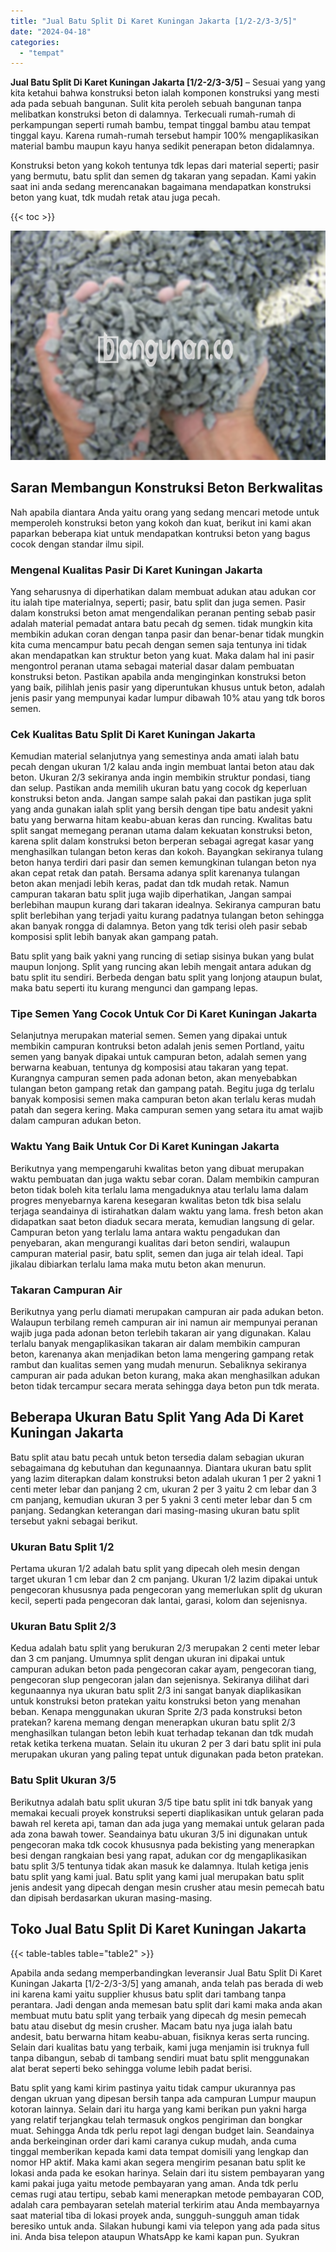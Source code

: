 ```yaml
---
title: "Jual Batu Split Di Karet Kuningan Jakarta [1/2-2/3-3/5]"
date: "2024-04-18"
categories: 
  - "tempat"
---
```


**Jual Batu Split Di Karet Kuningan Jakarta \[1/2-2/3-3/5\]** – Sesuai yang yang kita ketahui bahwa konstruksi beton ialah komponen konstruksi yang mesti ada pada sebuah bangunan. Sulit kita peroleh sebuah bangunan tanpa melibatkan konstruksi beton di dalamnya. Terkecuali rumah-rumah di perkampungan seperti rumah bambu, tempat tinggal bambu atau tempat tinggal kayu. Karena rumah-rumah tersebut hampir 100% mengaplikasikan material bambu maupun kayu hanya sedikit penerapan beton didalamnya.

Konstruksi beton yang kokoh tentunya tdk lepas dari material seperti; pasir yang bermutu, batu split dan semen dg takaran yang sepadan. Kami yakin saat ini anda sedang merencanakan bagaimana mendapatkan konstruksi beton yang kuat, tdk mudah retak atau juga pecah.

{{< toc >}}

![Jual Batu Split Di Karet Kuningan Jakarta [1/2-2/3-3/5]](/images/jual-batu-split-41.png)

## Saran Membangun Konstruksi Beton Berkwalitas

Nah apabila diantara Anda yaitu orang yang sedang mencari metode untuk memperoleh konstruksi beton yang kokoh dan kuat, berikut ini kami akan paparkan beberapa kiat untuk mendapatkan kontruksi beton yang bagus cocok dengan standar ilmu sipil.

### Mengenal Kualitas Pasir Di Karet Kuningan Jakarta

Yang seharusnya di diperhatikan dalam membuat adukan atau adukan cor itu ialah tipe materialnya, seperti; pasir, batu split dan juga semen. Pasir dalam konstruksi beton amat mengendalikan peranan penting sebab pasir adalah material pemadat antara batu pecah dg semen. tidak mungkin kita membikin adukan coran dengan tanpa pasir dan benar-benar tidak mungkin kita cuma mencampur batu pecah dengan semen saja tentunya ini tidak akan mendapatkan kan struktur beton yang kuat. Maka dalam hal ini pasir mengontrol peranan utama sebagai material dasar dalam pembuatan konstruksi beton. Pastikan apabila anda menginginkan konstruksi beton yang baik, pilihlah jenis pasir yang diperuntukan khusus untuk beton, adalah jenis pasir yang mempunyai kadar lumpur dibawah 10% atau yang tdk boros semen.

### Cek Kualitas Batu Split Di Karet Kuningan Jakarta

Kemudian material selanjutnya yang semestinya anda amati ialah batu pecah dengan ukuran 1/2 kalau anda ingin membuat lantai beton atau dak beton. Ukuran 2/3 sekiranya anda ingin membikin struktur pondasi, tiang dan selup. Pastikan anda memilih ukuran batu yang cocok dg keperluan konstruksi beton anda. Jangan sampe salah pakai dan pastikan juga split yang anda gunakan ialah split yang bersih dengan tipe batu andesit yakni batu yang berwarna hitam keabu-abuan keras dan runcing. Kwalitas batu split sangat memegang peranan utama dalam kekuatan konstruksi beton, karena split dalam konstruksi beton berperan sebagai agregat kasar yang menghasilkan tulangan beton keras dan kokoh. Bayangkan sekiranya tulang beton hanya terdiri dari pasir dan semen kemungkinan tulangan beton nya akan cepat retak dan patah. Bersama adanya split karenanya tulangan beton akan menjadi lebih keras, padat dan tdk mudah retak. Namun campuran takaran batu split juga wajib diperhatikan, Jangan sampai berlebihan maupun kurang dari takaran idealnya. Sekiranya campuran batu split berlebihan yang terjadi yaitu kurang padatnya tulangan beton sehingga akan banyak rongga di dalamnya. Beton yang tdk terisi oleh pasir sebab komposisi split lebih banyak akan gampang patah.

Batu split yang baik yakni yang runcing di setiap sisinya bukan yang bulat maupun lonjong. Split yang runcing akan lebih mengait antara adukan dg batu split itu sendiri. Berbeda dengan batu split yang lonjong ataupun bulat, maka batu seperti itu kurang mengunci dan gampang lepas.

### Tipe Semen Yang Cocok Untuk Cor Di Karet Kuningan Jakarta

Selanjutnya merupakan material semen. Semen yang dipakai untuk membikin campuran kontruksi beton adalah jenis semen Portland, yaitu semen yang banyak dipakai untuk campuran beton, adalah semen yang berwarna keabuan, tentunya dg komposisi atau takaran yang tepat. Kurangnya campuran semen pada adonan beton, akan menyebabkan tulangan beton gampang retak dan gampang patah. Begitu juga dg terlalu banyak komposisi semen maka campuran beton akan terlalu keras mudah patah dan segera kering. Maka campuran semen yang setara itu amat wajib dalam campuran adukan beton.

### Waktu Yang Baik Untuk Cor Di Karet Kuningan Jakarta

Berikutnya yang mempengaruhi kwalitas beton yang dibuat merupakan waktu pembuatan dan juga waktu sebar coran. Dalam membikin campuran beton tidak boleh kita terlalu lama mengaduknya atau terlalu lama dalam progres menyebarnya karena kesegaran kwalitas beton tdk bisa selalu terjaga seandainya di istirahatkan dalam waktu yang lama. fresh beton akan didapatkan saat beton diaduk secara merata, kemudian langsung di gelar. Campuran beton yang terlalu lama antara waktu pengadukan dan penyebaran, akan mengurangi kualitas dari beton sendiri, walaupun campuran material pasir, batu split, semen dan juga air telah ideal. Tapi jikalau dibiarkan terlalu lama maka mutu beton akan menurun.

### Takaran Campuran Air

Berikutnya yang perlu diamati merupakan campuran air pada adukan beton. Walaupun terbilang remeh campuran air ini namun air mempunyai peranan wajib juga pada adonan beton terlebih takaran air yang digunakan. Kalau terlalu banyak mengaplikasikan takaran air dalam membikin campuran beton, karenanya akan menjadikan beton lama mengering gampang retak rambut dan kualitas semen yang mudah menurun. Sebaliknya sekiranya campuran air pada adukan beton kurang, maka akan menghasilkan adukan beton tidak tercampur secara merata sehingga daya beton pun tdk merata.

## Beberapa Ukuran Batu Split Yang Ada Di Karet Kuningan Jakarta

Batu split atau batu pecah untuk beton tersedia dalam sebagian ukuran sebagaimana dg kebutuhan dan kegunaannya. Diantara ukuran batu split yang lazim diterapkan dalam konstruksi beton adalah ukuran 1 per 2 yakni 1 centi meter lebar dan panjang 2 cm, ukuran 2 per 3 yaitu 2 cm lebar dan 3 cm panjang, kemudian ukuran 3 per 5 yakni 3 centi meter lebar dan 5 cm panjang. Sedangkan keterangan dari masing-masing ukuran batu split tersebut yakni sebagai berikut.

### Ukuran Batu Split 1/2

Pertama ukuran 1/2 adalah batu split yang dipecah oleh mesin dengan target ukuran 1 cm lebar dan 2 cm panjang. Ukuran 1/2 lazim dipakai untuk pengecoran khususnya pada pengecoran yang memerlukan split dg ukuran kecil, seperti pada pengecoran dak lantai, garasi, kolom dan sejenisnya.

### Ukuran Batu Split 2/3

Kedua adalah batu split yang berukuran 2/3 merupakan 2 centi meter lebar dan 3 cm panjang. Umumnya split dengan ukuran ini dipakai untuk campuran adukan beton pada pengecoran cakar ayam, pengecoran tiang, pengecoran slup pengecoran jalan dan sejenisnya. Sekiranya dilihat dari kegunaannya nya ukuran batu split 2/3 ini sangat banyak diaplikasikan untuk konstruksi beton pratekan yaitu konstruksi beton yang menahan beban. Kenapa menggunakan ukuran Sprite 2/3 pada konstruksi beton pratekan? karena memang dengan menerapkan ukuran batu split 2/3 menghasilkan tulangan beton lebih kuat terhadap tekanan dan tdk mudah retak ketika terkena muatan. Selain itu ukuran 2 per 3 dari batu split ini pula merupakan ukuran yang paling tepat untuk digunakan pada beton pratekan.

### Batu Split Ukuran 3/5

Berikutnya adalah batu split ukuran 3/5 tipe batu split ini tdk banyak yang memakai kecuali proyek konstruksi seperti diaplikasikan untuk gelaran pada bawah rel kereta api, taman dan ada juga yang memakai untuk gelaran pada ada zona bawah tower. Seandainya batu ukuran 3/5 ini digunakan untuk pengecoran maka tdk cocok khususnya pada bekisting yang menerapkan besi dengan rangkaian besi yang rapat, adukan cor dg mengaplikasikan batu split 3/5 tentunya tidak akan masuk ke dalamnya. Itulah ketiga jenis batu split yang kami jual. Batu split yang kami jual merupakan batu split jenis andesit yang dipecah dengan mesin crusher atau mesin pemecah batu dan dipisah berdasarkan ukuran masing-masing.

## Toko Jual Batu Split Di Karet Kuningan Jakarta

{{< table-tables table="table2" >}}

Apabila anda sedang memperbandingkan leveransir Jual Batu Split Di Karet Kuningan Jakarta \[1/2-2/3-3/5\] yang amanah, anda telah pas berada di web ini karena kami yaitu supplier khusus batu split dari tambang tanpa perantara. Jadi dengan anda memesan batu split dari kami maka anda akan membuat mutu batu split yang terbaik yang dipecah dg mesin pemecah batu atau disebut dg mesin crusher. Macam batu nya juga ialah batu andesit, batu berwarna hitam keabu-abuan, fisiknya keras serta runcing. Selain dari kualitas batu yang terbaik, kami juga menjamin isi truknya full tanpa dibangun, sebab di tambang sendiri muat batu split menggunakan alat berat seperti beko sehingga volume lebih padat berisi.

Batu split yang kami kirim pastinya yaitu tidak campur ukurannya pas dengan ukruan yang dipesan bersih tanpa ada campuran Lumpur maupun kotoran lainnya. Selain dari itu harga yang kami berikan pun yakni harga yang relatif terjangkau telah termasuk ongkos pengiriman dan bongkar muat. Sehingga Anda tdk perlu repot lagi dengan budget lain. Seandainya anda berkeinginan order dari kami caranya cukup mudah, anda cuma tinggal memberikan kepada kami data tempat domisili yang lengkap dan nomor HP aktif. Maka kami akan segera mengirim pesanan batu split ke lokasi anda pada ke esokan harinya. Selain dari itu sistem pembayaran yang kami pakai juga yaitu metode pembayaran yang aman. Anda tdk perlu cemas rugi atau tertipu, sebab kami menerapkan metode pembayaran COD, adalah cara pembayaran setelah material terkirim atau Anda membayarnya saat material tiba di lokasi proyek anda, sungguh-sungguh aman tidak beresiko untuk anda. Silakan hubungi kami via telepon yang ada pada situs ini. Anda bisa telepon ataupun WhatsApp ke kami kapan pun. Syukran
